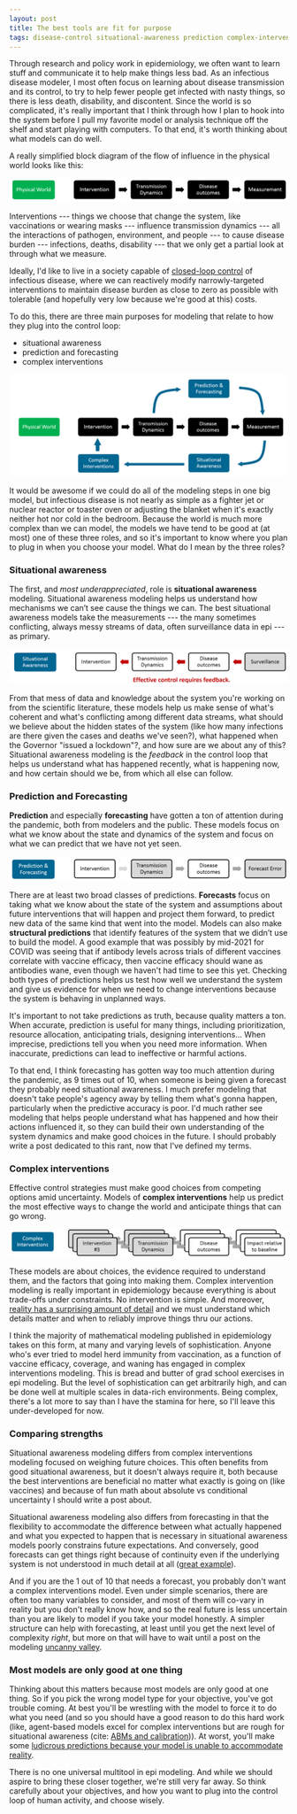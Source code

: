 ```yaml
---
layout: post
title: The best tools are fit for purpose
tags: disease-control situational-awareness prediction complex-interventions
---
```


Through research and policy work in epidemiology, we often want to learn stuff and communicate it to help make things less bad. As an infectious disease modeler, I most often focus on learning about disease transmission and its control, to try to help fewer people get infected with nasty things, so there is less death, disability, and discontent. Since the world is so complicated, it's really important that I think through how I plan to hook into the system before I pull my favorite model or analysis technique off the shelf and start playing with computers. To that end, it's worth thinking about what models can do well.

A really simplified block diagram of the flow of influence in the physical world looks like this:

![physical-world](/assets/2022-05-04-The-Best-Tools-Are-Fit-For-Purpose/physical-world.PNG)

Interventions --- things we choose that change the system, like vaccinations or wearing masks --- influence transmission dynamics --- all the interactions of pathogen, environment, and people --- to cause disease burden --- infections, deaths, disability --- that we only get a partial look at through what we measure.

Ideally, I'd like to live in a society capable of [closed-loop control](https://en.wikipedia.org/wiki/Control_theory#Open-loop_and_closed-loop_(feedback)_control) of infectious disease, where we can reactively modify narrowly-targeted interventions to maintain disease burden as close to zero as possible with tolerable (and hopefully very low because we're good at this) costs.

To do this, there are three main purposes for modeling that relate to how they plug into the control loop:

- situational awareness
- prediction and forecasting
- complex interventions

![closed-loop-control](/assets/2022-05-04-The-Best-Tools-Are-Fit-For-Purpose/closed-loop-control.PNG)

It would be awesome if we could do all of the modeling steps in one big model, but infectious disease is not nearly as simple as a fighter jet or nuclear reactor or toaster oven or adjusting the blanket when it's exactly neither hot nor cold in the bedroom. Because the world is much more complex than we can model, the models we have tend to be good at (at most) one of these three roles, and so it's important to know where you plan to plug in when you choose your model. What do I mean by the three roles?

### Situational awareness

The first, and _most underappreciated_, role is **situational awareness** modeling. Situational awareness modeling helps us understand how mechanisms we can’t see cause the things we can. The best situational awareness models take the measurements --- the many sometimes conflicting, always messy streams of data, often surveillance data in epi --- as primary.

![situational-awareness](/assets/2022-05-04-The-Best-Tools-Are-Fit-For-Purpose/situational-awareness.PNG)

From that mess of data and knowledge about the system you're working on from the scientific literature, these models help us make sense of what's coherent and what's conflicting among different data streams, what should we believe about the hidden states of the system (like how many infections are there given the cases and deaths we've seen?), what happened when the Governor "issued a lockdown"?, and how sure are we about any of this? Situational awareness modeling is the _feedback_ in the control loop that helps us understand what has happened recently, what is happening now, and how certain should we be, from which all else can follow.

### Prediction and Forecasting

**Prediction** and especially **forecasting** have gotten a ton of attention during the pandemic, both from modelers and the public. These models focus on what we know about the state and dynamics of the system and focus on what we can predict that we have not yet seen.

![prediction-forecasting](/assets/2022-05-04-The-Best-Tools-Are-Fit-For-Purpose/prediction-forecasting.PNG)

There are at least two broad classes of predictions. **Forecasts** focus on taking what we know about the state of the system and assumptions about future interventions that will happen and project them forward, to predict new data of the same kind that went into the model. Models can also make **structural predictions** that identify features of the system that we didn’t use to build the model. A good example that was possibly by mid-2021 for COVID was seeing that if antibody levels across trials of different vaccines correlate with vaccine efficacy, then vaccine efficacy should wane as antibodies wane, even though we haven't had time to see this yet.  Checking both types of predictions helps us test how well we understand the system and give us evidence for when we need to change interventions because the system is behaving in unplanned ways.

It's important to not take predictions as truth, because quality matters a ton. When accurate, prediction is useful for many things, including prioritization, resource allocation, anticipating trials, designing interventions... When imprecise, predictions tell you when you need more information. When inaccurate, predictions can lead to ineffective or harmful actions.

To that end, I think forecasting has gotten way too much attention during the pandemic, as 9 times out of 10, when someone is being given a forecast they probably need situational awareness. I much prefer modeling that doesn't take people's agency away by telling them what's gonna happen, particularly when the predictive accuracy is poor. I'd much rather see modeling that helps people understand what has happened and how their actions influenced it, so they can build their own understanding of the system dynamics and make good choices in the future. I should probably write a post dedicated to this rant, now that I've defined my terms.

### Complex interventions

Effective control strategies must make good choices from competing options amid uncertainty. Models of **complex interventions** help us predict the most effective ways to change the world and anticipate things that can go wrong.

![complex-interventions](/assets/2022-05-04-The-Best-Tools-Are-Fit-For-Purpose/complex-interventions.PNG)

These models are about choices, the evidence required to understand them, and the factors that going into making them. Complex intervention modeling is really important in epidemiology because everything is about trade-offs under constraints. No intervention is simple. And moreover, [reality has a surprising amount of detail](http://johnsalvatier.org/blog/2017/reality-has-a-surprising-amount-of-detail) and we must understand which details matter and when to reliably improve things thru our actions.

I think the majority of mathematical modeling published in epidemiology takes on this form, at many and varying levels of sophistication.  Anyone who's ever tried to model herd immunity from vaccination, as a function of vaccine efficacy, coverage, and waning has engaged in complex interventions modeling. This is bread and butter of grad school exercises in epi modeling. But the level of sophistication can get arbitrarily high, and can be done well at multiple scales in data-rich environments. Being complex, there's a lot more to say than I have the stamina for here, so I'll leave this under-developed for now.

### Comparing strengths

Situational awareness modeling differs from complex interventions modeling focused on weighing future choices. This often benefits from good situational awareness, but it doesn't always require it, both because the best interventions are beneficial no matter what exactly is going on (like vaccines) and because of fun math about absolute vs conditional uncertainty I should write a post about.

Situational awareness modeling also differs from forecasting in that the flexibility to accommodate the difference between what actually happened and what you expected to happen that is necessary in situational awareness models poorly constrains future expectations. And conversely, good forecasts can get things right because of continuity even if the underlying system is not understood in much detail at all ([great example](https://covid19-projections.com/)).

And if you are the 1 out of 10 that needs a forecast, you probably don't want a complex interventions model. Even under simple scenarios, there are often too many variables to consider, and most of them will co-vary in reality but you don't really know how, and so the real future is less uncertain than you are likely to model if you take your model honestly. A simpler structure can help with forecasting, at least until you get the next level of complexity _right_, but more on that will have to wait until a post on the modeling [uncanny valley](https://en.wikipedia.org/wiki/Uncanny_valley).

### Most models are only good at one thing

Thinking about this matters because most models are only good at one thing. So if you pick the wrong model type for your objective, you've got trouble coming. At best you'll be wrestling with the model to force it to do what you need (and so you should have a good reason to do this hard work (like, agent-based models excel for complex interventions but are rough for situational awareness (cite: [ABMs and calibration](https://journals.plos.org/ploscompbiol/article?id=10.1371/journal.pcbi.1007893))). At worst, you'll make some [ludicrous predictions because your model is unable to accommodate reality](https://www.thelancet.com/journals/lancet/article/PIIS0140-6736(22)00100-3/fulltext).

There is no one universal multitool in epi modeling. And while we should aspire to bring these closer together, we're still very far away. So think carefully about your objectives, and how you want to plug into the control loop of human activity, and choose wisely.
